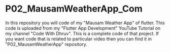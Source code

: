 # P02_MausamWeatherApp_Com
In this repository you will code of my "Mausam Weather App" of flutter. This code is uploaded from my "Flutter App Development" YouTube Tutorial on my channel "Code With Dhruv". This is a complete code of that project. If you want code that is related to particular video then you can find it in "P02_MausamWeatherApp" repository.
